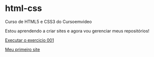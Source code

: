 # html-css
 Curso de HTML5 e CSS3 do Cursoemvideo

 Estou aprendendo a criar sites e agora vou gerenciar meus repositórios!

<a href="https://matheus1199.github.io/html-css/exercicios/ex001/index.html">Executar o exercicio 001</a>

<a href="https://matheus.github.io/projeto-android">Meu primeiro site</a>